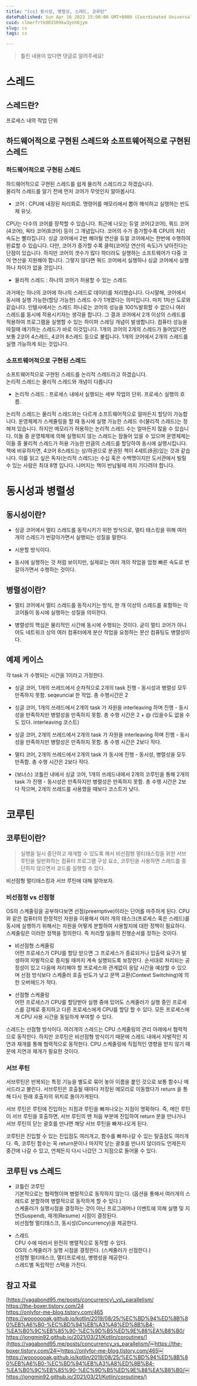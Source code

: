 ```yaml
---
title: "[cs] 동시성, 병렬성, 스레드, 코루틴"
datePublished: Sun Apr 16 2023 15:00:00 GMT+0000 (Coordinated Universal Time)
cuid: clmerfrtk001509kw3ynh6jym
slug: cs
tags: cs

---
```


> 틀린 내용이 있다면 댓글로 알려주세요!

# 스레드

## 스레드란?

프로세스 내의 작업 단위

## 하드웨어적으로 구현된 스레드와 소프트웨어적으로 구현된 스레드

### 하드웨어적으로 구현된 스레드

하드웨어적으로 구현된 스레드를 쉽게 물리적 스레드라고 하겠습니다.  
물리적 스레드를 알기 전에 먼저 코어가 무엇인지 알아봅시다.

* 코어 : CPU에 내장된 처리회로. 명령어를 메모리에서 뽑아 해석하고 실행하는 반도체 유닛.
    

CPU는 다수의 코어를 장착할 수 있습니다. 최근에 나오는 듀얼 코어(2코어), 쿼드 코어(4코어), 옥타 코어(8코어) 등이 그 개념입니다. 코어의 수가 증가할수록 CPU의 처리 속도는 빨라집니다. 싱글 코어에서 2번 해야될 연산을 듀얼 코어에서는 한번에 수행하여 완료할 수 있습니다. 다만, 코어가 증가할 수록 클럭(코어당 연산의 속도)가 낮아진다는 단점이 있습니다. 하지만 코어의 갯수가 많다 하더라도 실행하는 소프트웨어가 다중 코어 연산을 지원해야 합니다. 그렇지 않다면 쿼드 코어에서 실행하나 싱글 코어에서 실행하나 차이가 없을 것입니다.

* 물리적 스레드 : 하나의 코어가 허용할 수 있는 스레드
    

과거에는 하나의 코어에 하나의 스레드로 데이터를 처리했습니다. 다시말해, 코어에서 동시에 실행 가능한(할당 가능한) 스레드 수가 1개였다는 의미입니다. 마치 1차선 도로와 같습니다. 인텔사에서는 스레드 하나로는 코어의 성능을 100%발휘할 수 없으니 여러 스레드를 동시에 적용시키자는 생각을 합니다. 그 결과 코어에서 2개 이상의 스레드를 적용하여 프로그램을 실행할 수 있는 하이퍼 스레딩 개념이 발생합니다. 컴퓨터 성능을 따질때 얘기하는 스레드가 바로 이것입니다. 1개의 코어의 2개의 스레드가 들어있다면 보통 2코어 4스레드, 4코어 8스레드 등으로 불립니다. 1개의 코어에서 2개의 스레드를 실행 가능하게 되는 것입니다.

### 소프트웨어적으로 구현된 스레드

소프트웨어적으로 구현된 스레드를 논리적 스레드라고 하겠습니다.  
논리적 스레드는 물리적 스레드와 개념이 다릅니다

* 논리적 스레드 : 프로세스 내에서 실행되는 세부 작업의 단위. 프로세스 실행의 흐름.
    

논리적 스레드는 물리적 스레드와는 다르게 소프트웨어적으로 얼마든지 할당이 가능합니다. 운영체제가 스케쥴링을 할 때 동시에 실행 가능한 스레드 수(물리적 스레드)는 정해져 있습니다. 하지만 메모리가 허용하는 논리적 스레드 수는 얼마든지 많을 수 있습니다. 이들 중 운영체제에 의해 실행되지 않는 스레드는 잠들어 있을 수 있으며 운영체제는 이들 중 물리적 스레드가 허용 가능한 만큼의 스레드를 할당하여 동시에 실행시킵니다. 책에 비유하자면, 4코어 8스레드는 상/하권으로 분권된 책이 4세트(8권)있는 것과 같습니다. 이를 읽고 싶은 독자(논리적 스레드)는 수십 혹은 수백명이지만 도서관에서 빌릴 수 있는 사람은 최대 8명 입니다. 나머지는 책이 반납될때 까지 기다려야 합니다.

# 동시성과 병렬성

## 동시성이란?

* 싱글 코어에서 멀티 스레드를 동작시키기 위한 방식으로, 멀티 태스킹을 위해 여러 개의 스레드가 번갈아가면서 실행되는 성질을 말한다.
    
* 시분할 방식이다.
    
* 동시에 실행하는 것 처럼 보이지만, 실제로는 여러 개의 작업을 엄청 빠른 속도로 번갈아가면서 수행하는 것이다.
    

## 병렬성이란?

* 멀티 코어에서 멀티 스레드를 동작시키는 방식, 한 개 이상의 스레드를 포함하는 각 코어들이 동시에 실행하는 성질을 의미한다.
    
* 병렬성의 핵심은 물리적인 시간에 동시에 수행되는 것이다. 굳이 멀티 코어가 아니어도 네트워크 상의 여러 컴퓨터에게 분산 작업을 요청하는 분산 컴퓨팅도 병렬성이다.
    

## 예제 케이스

각 task 가 수행되는 시간을 1이라고 가정한다.

* 싱글 코어, 1개의 쓰레드에서 순차적으로 2개의 task 진행 - 동시성과 병렬성 모두 만족하지 못함. seqeuncial 한 작업. 총 수행시간은 2
    
* 싱글 코어, 1개의 쓰레드에서 2개의 task 가 자원을 interleaving 하며 진행 - 동시성을 만족하지만 병렬성을 만족하지 못함. 총 수행 시간은 2 + @ (있을수도 없을 수도 있다. interleaving 코스트)
    
* 싱글 코어, 2개의 쓰레드에서 2개의 task 가 자원을 interleaving 하며 진행 - 동시성을 만족하지만 병렬성은 만족하지 못함. 총 수행 시간은 2보다 작다.
    
* 멀티 코어, 2개의 쓰레드에서 2개의 task 가 동시에 진행 - 동시성, 병렬성을 모두 만족함. 총 수행 시간은 2보다 작다.
    
* (보너스) 코틀린 내에서 싱글 코어, 1개의 쓰레드내에서 2개의 코루틴을 통해 2개의 task 가 진행 - 동시성은 만족하지만 병렬성은 만족하지 못함. 총 수행 시간은 2보다 작으며, 2개의 쓰레드를 사용했을 때보다 코스트가 낮다.
    

  

# 코루틴

## 코루틴이란?

> 실행을 일시 중단하고 재개할 수 있도록 해서 비선점형 멀티태스킹을 위한 서브 루틴을 일반화하는 컴퓨터 프로그램 구성 요소, 코루틴을 사용하면 스레드를 중단하지 않으면서 코드를 실행할 수 있다.

비선점형 멀티태스킹과 서브 루틴에 대해 알아보자.

### 비선점형 vs 선점형

OS의 스케줄링을 공부하다보면 선점(preemptive)이라는 단어를 마주하게 된다. CPU와 같은 컴퓨터의 한정적인 자원을 이용해서 여러 개의 태스크(프로세스 혹은 스레드)를 동시에 실행하기 위해서는 자원을 어떻게 분할하여 사용할지에 대한 정책이 필요하다. 스케줄링은 이러한 정책을 정의한다. 즉 처리할 일들의 진행순서를 정하는 것이다.

* 비선점형 스케줄링  
    어떤 프로세스가 CPU를 할당 받으면 그 프로세스가 종료되거나 입출력 요구가 발생하여 자발적으로 중지될 때까지 계속 실행되도록 보장한다. 순서대로 처리되는 공정성이 있고 다음에 처리해야 할 프로세스와 관계없이 응답 시간을 예상할 수 있으며 선점 방식보다 스케줄러 호출 빈도가 낮고 문맥 교환(Context Switching)에 의한 오버헤드가 적다.
    
* 선점형 스케줄링  
    어떤 프로세스가 CPU를 할당받아 실행 중에 있어도 스케줄러가 실행 중인 프로세스를 강제로 중지하고 다른 프로세스에게 CPU를 할당 할 수 있다. 모든 프로세스에게 CPU 사용 시간을 동일하게 부여할 수 있다.
    

스레드는 선점형 방식이다. 여러개의 스레드는 CPU 스케줄링의 관리 아래에서 협력적으로 동작한다. 하지만 코루틴은 비선점형 방식이기 때문에 스레드 내에서 자발적인 지연과 재개를 통해 협력적으로 동작한다. CPU 스케줄링에 직접적인 영향을 받지 않기 때문에 지연과 재개가 필요한 것이다.

### 서브 루틴

서브루틴은 반복되는 특정 기능을 별도로 묶어 놓아 이름을 붙인 것으로 보통 함수나 메서드라고 불린다. 서브루틴은 호출될 때마다 저장된 메모리로 이동했다가 return 을 통해 다시 원래 호출자의 위치로 돌아가게된다.

서브 루틴은 루틴에 진입하는 지점과 루틴을 빠져나오는 지점이 명확하다. 즉, 메인 루틴이 서브 루틴을 호출하면, 서브 루틴의 맨 처음 부분에 진입하여 return 문을 만나거나 서브 루틴의 닫는 괄호를 만나면 해당 서브 루틴을 빠져나오게 된다.

코루틴은 진입할 수 있는 진입점도 여러개고, 함수를 빠져나갈 수 있는 탈출점도 여러개다. 즉, 코루틴 함수는 꼭 return문이나 마지막 닫는 괄호를 만나지 않더라도 언제든지 중간에 나갈 수 있고, 언제든지 다시 나갔던 그 지점으로 들어올 수 있다.

## 코루틴 vs 스레드

* 코틀린 코루틴  
    기본적으로는 협력형이며 병렬적으로 동작하지 않는다. (옵션을 통해서 여러개의 스레드로 분할하여 병렬적으로 동작하게 할 수 있다.)  
    스케줄러가 실행시점을 결정하는 것이 아닌 프로그래머나 이벤트에 의해 실행 및 지연(Suspend), 재개(Resume) 시점이 결정된다.  
    비선점형 멀티태스크, 동시성(Concurrency)을 제공한다.
    
* 스레드  
    CPU 수에 따라서 완전히 병렬적으로 동작할 수 있다.  
    OS의 스케줄러가 실행 시점을 결정한다. (스케줄러가 선점한다.)  
    선점형 멀티태스크, 멀티프로세싱, 병행성을 제공한다.  
    스레드별 독립적인 스택을 가진다.
    

## 참고 자료

[https://vagabond95.me/posts/concurrency\_vs\_parallelism/  
https://the-boxer.tistory.com/24  
https://onlyfor-me-blog.tistory.com/465  
https://wooooooak.github.io/kotlin/2019/08/25/%EC%BD%94%ED%8B%80%EB%A6%B0-%EC%BD%94%EB%A3%A8%ED%8B%B4-%EA%B0%9C%EB%85%90-%EC%9D%B5%ED%9E%88%EA%B8%B0/  
https://jongmin92.github.io/2021/03/21/Kotlin/coroutines/](https://vagabond95.me/posts/concurrency_vs_parallelism/￼https://the-boxer.tistory.com/24￼https://onlyfor-me-blog.tistory.com/465￼https://wooooooak.github.io/kotlin/2019/08/25/%EC%BD%94%ED%8B%80%EB%A6%B0-%EC%BD%94%EB%A3%A8%ED%8B%B4-%EA%B0%9C%EB%85%90-%EC%9D%B5%ED%9E%88%EA%B8%B0/￼https://jongmin92.github.io/2021/03/21/Kotlin/coroutines/)
